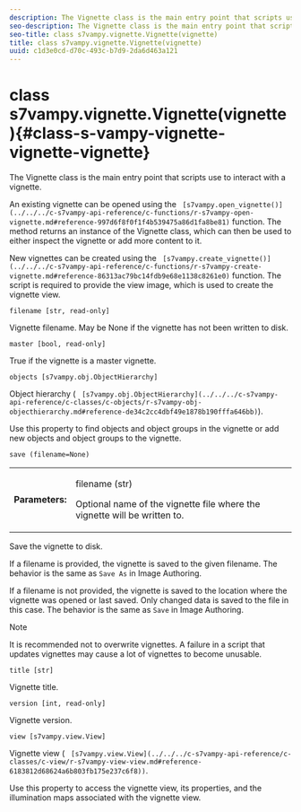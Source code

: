 ```yaml
---
description: The Vignette class is the main entry point that scripts use to interact with a vignette.
seo-description: The Vignette class is the main entry point that scripts use to interact with a vignette.
seo-title: class s7vampy.vignette.Vignette(vignette)
title: class s7vampy.vignette.Vignette(vignette)
uuid: c1d3e0cd-d70c-493c-b7d9-2da6d463a121
---
```


# class s7vampy.vignette.Vignette(vignette){#class-s-vampy-vignette-vignette-vignette}

The Vignette class is the main entry point that scripts use to interact with a vignette.

An existing vignette can be opened using the ` [s7vampy.open_vignette()](../../../c-s7vampy-api-reference/c-functions/r-s7vampy-open-vignette.md#reference-997d6f8f0f1f4b539475a86d1fa8be81)` function. The method returns an instance of the Vignette class, which can then be used to either inspect the vignette or add more content to it.

New vignettes can be created using the ` [s7vampy.create_vignette()](../../../c-s7vampy-api-reference/c-functions/r-s7vampy-create-vignette.md#reference-86313ac79bc14fdb9e68e1138c8261e0)` function. The script is required to provide the view image, which is used to create the vignette view.

`filename [str, read-only]`

Vignette filename. May be None if the vignette has not been written to disk.

`master [bool, read-only]`

True if the vignette is a master vignette.

`objects [s7vampy.obj.ObjectHierarchy]`

Object hierarchy ( ` [s7vampy.obj.ObjectHierarchy](../../../c-s7vampy-api-reference/c-classes/c-objects/r-s7vampy-obj-objecthierarchy.md#reference-de34c2cc4dbf49e1878b190fffa646bb)`).

Use this property to find objects and object groups in the vignette or add new objects and object groups to the vignette.

`save (filename=None)`

<table id="table_423B45191C70495A8AE3AEB87E76F886"> 
 <tbody> 
  <tr> 
   <td> <b> Parameters:</b> </td> 
   <td> <p><span class="codeph"> filename (str)</span> </p> <p>Optional name of the vignette file where the vignette will be written to. </p> </td> 
  </tr> 
 </tbody> 
</table>

Save the vignette to disk.

If a filename is provided, the vignette is saved to the given filename. The behavior is the same as `Save As` in Image Authoring.

If a filename is not provided, the vignette is saved to the location where the vignette was opened or last saved. Only changed data is saved to the file in this case. The behavior is the same as `Save` in Image Authoring.

>[!NOTE]
>
>It is recommended not to overwrite vignettes. A failure in a script that updates vignettes may cause a lot of vignettes to become unusable.

`title [str]`

Vignette title.

`version [int, read-only]`

Vignette version.

`view [s7vampy.view.View]`

Vignette view ( ` [s7vampy.view.View](../../../c-s7vampy-api-reference/c-classes/c-view/r-s7vampy-view-view.md#reference-6183812d68624a6b803fb175e237c6f8))`.

Use this property to access the vignette view, its properties, and the illumination maps associated with the vignette view. 
